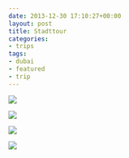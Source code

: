 ```yaml
---
date: 2013-12-30 17:10:27+00:00
layout: post
title: Stadttour
categories:
- trips
tags:
- dubai
- featured
- trip
---
```


[![](http://clemi.ag3r.at/wp-content/uploads/2013/12/wpid-Photo-29.12.2013-1028.jpg)](http://clemi.ag3r.at/wp-content/uploads/2013/12/wpid-Photo-29.12.2013-1028.jpg)




[![](http://clemi.ag3r.at/wp-content/uploads/2013/12/wpid-Photo-29.12.2013-1052.jpg)](http://clemi.ag3r.at/wp-content/uploads/2013/12/wpid-Photo-29.12.2013-1052.jpg)




[![](http://clemi.ag3r.at/wp-content/uploads/2013/12/wpid-Photo-29.12.2013-1038.jpg)](http://clemi.ag3r.at/wp-content/uploads/2013/12/wpid-Photo-29.12.2013-1038.jpg)




[![](http://clemi.ag3r.at/wp-content/uploads/2013/12/wpid-Photo-29.12.2013-1117.jpg)](http://clemi.ag3r.at/wp-content/uploads/2013/12/wpid-Photo-29.12.2013-1117.jpg)



